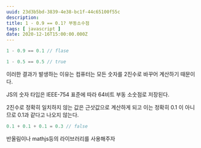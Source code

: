 ```yaml
---
uuid: 23d3b5bd-3839-4e38-bc1f-44c65100f55c
description: 
title: 1 - 0.9 == 0.1? 부동소수점
tags: [ javascript ]
date: 2020-12-16T15:00:00.000Z
---
```








```jsx
1 - 0.9 == 0.1 // flase

1 - 0.5 == 0.5 // true
```

이러한 결과가 발생하는 이유는 컴퓨터는 모든 숫자를 2진수로 바꾸어 계산하기 때문이다.

JS의 숫자 타입은 IEEE-754 표준에 따라 64비트 부동 소숫점로 저장된다.

2진수로 정확히 일치하지 않는 값은 근삿값으로 계산하게 되고 이는 정확히 0.1 이 아니므로 0.1과 같다고 나오지 않는다.

```jsx
0.1 + 0.1 + 0.1 = 0.3 // false
```

반올림이나 mathjs등의 라이브러리를 사용해주자
